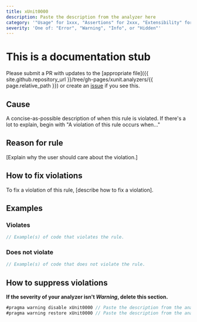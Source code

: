 ```yaml
---
title: xUnit0000
description: Paste the description from the analyzer here
category: '"Usage" for 1xxx, "Assertions" for 2xxx, "Extensibility" for 3xxx'
severity: 'One of: "Error", "Warning", "Info", or "Hidden"'
---
```


# This is a documentation stub

Please submit a PR with updates to the [appropriate file]({{ site.github.repository_url }}/tree/gh-pages/xunit.analyzers/{{ page.relative_path }}) or create an [issue](https://github.com/xunit/xunit/issues) if you see this.

## Cause

A concise-as-possible description of when this rule is violated. If there's a lot to explain, begin with "A violation of this rule occurs when..."

## Reason for rule

[Explain why the user should care about the violation.]

## How to fix violations

To fix a violation of this rule, [describe how to fix a violation].

## Examples

### Violates

```csharp
// Example(s) of code that violates the rule.
```

### Does not violate

```csharp
// Example(s) of code that does not violate the rule.
```

## How to suppress violations

**If the severity of your analyzer isn't _Warning_, delete this section.**

```csharp
#pragma warning disable xUnit0000 // Paste the description from the analyzer here
#pragma warning restore xUnit0000 // Paste the description from the analyzer here
```
